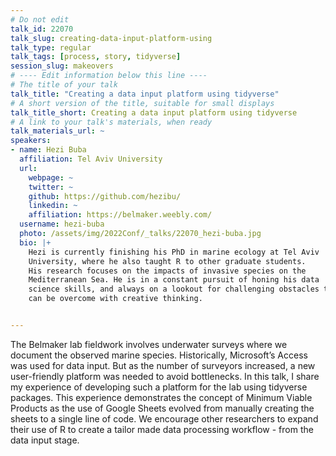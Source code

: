 ```yaml
---
# Do not edit
talk_id: 22070
talk_slug: creating-data-input-platform-using
talk_type: regular
talk_tags: [process, story, tidyverse]
session_slug: makeovers
# ---- Edit information below this line ----
# The title of your talk
talk_title: "Creating a data input platform using tidyverse"
# A short version of the title, suitable for small displays
talk_title_short: Creating a data input platform using tidyverse
# A link to your talk's materials, when ready
talk_materials_url: ~
speakers:
- name: Hezi Buba
  affiliation: Tel Aviv University
  url:
    webpage: ~
    twitter: ~
    github: https://github.com/hezibu/
    linkedin: ~
    affiliation: https://belmaker.weebly.com/
  username: hezi-buba
  photo: /assets/img/2022Conf/_talks/22070_hezi-buba.jpg
  bio: |+
    Hezi is currently finishing his PhD in marine ecology at Tel Aviv
    University, where he also taught R to other graduate students.
    His research focuses on the impacts of invasive species on the
    Mediterranean Sea. He is in a constant pursuit of honing his data
    science skills, and always on a lookout for challenging obstacles that
    can be overcome with creative thinking.


---
```


<!-- ABSTRACT ----
Please write abstract below. You may use simple markdown (links, code style, bold, italics)
-->

The Belmaker lab fieldwork involves underwater surveys where we document the
observed marine species. Historically, Microsoft’s Access was used for data
input. But as the number of surveyors increased, a new user-friendly platform
was needed to avoid bottlenecks. In this talk, I share my experience of
developing such a platform for the lab using tidyverse packages. This experience
demonstrates the concept of Minimum Viable Products as the use of Google Sheets
evolved from manually creating the sheets to a single line of code. We encourage
other researchers to expand their use of R to create a tailor made data
processing workflow - from the data input stage.
